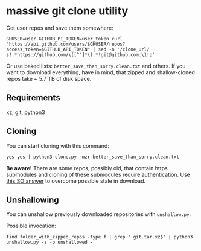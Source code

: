 # massive git clone utility

Get user repos and save them somewhere:

```
GHUSER=user GITHUB_PI_TOKEN=user_token curl "https://api.github.com/users/$GHUSER/repos?access_token=$GITHUB_API_TOKEN" | sed -n '/clone_url/ s!.*https://github.com/\([^"]*\).*!git@github.com:\1!p'
```

Or use baked lists: `better_save_than_sorry.clean.txt` and others.
If you want to download everything, have in mind, that zipped and shallow-cloned repos take ~ 5.7 TB of disk space.

## Requirements

xz, git, python3


## Cloning

You can start cloning with this command: 
```
yes yes | python3 clone.py -mzr better_save_than_sorry.clean.txt
```

**Be aware!** There are some repos, possibly old, that contain https submodules and cloning of these submodules require
authentication. Use [this SO answer](https://stackoverflow.com/a/43022442/11121626) to overcome possible stale in download.


## Unshallowing

You can unshallow previously downloaded repositories with `unshallow.py`.

Possible invocation:
```
find folder_with_zipped_repos -type f | grep '.git.tar.xz$' | python3 unshallow.py -z -o unshallowed -
```
